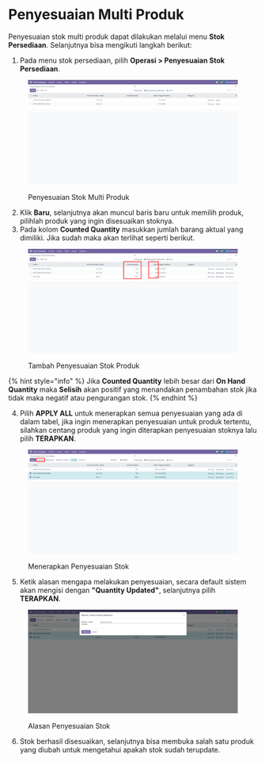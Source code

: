 # Penyesuaian Multi Produk

Penyesuaian stok multi produk dapat dilakukan melalui menu **Stok Persediaan**. Selanjutnya bisa mengikuti langkah berikut:

1. Pada menu stok persediaan, pilih **Operasi > Penyesuaian Stok Persediaan**.

<figure><img src="../../../../.gitbook/assets/image.png" alt=""><figcaption><p>Penyesuaian Stok Multi Produk</p></figcaption></figure>

2. Klik **Baru**, selanjutnya akan muncul baris baru untuk memilih produk, pilihlah produk yang ingin disesuaikan stoknya.
3. Pada kolom **Counted Quantity** masukkan jumlah barang aktual yang dimiliki. Jika sudah maka akan terlihat seperti berikut.

<figure><img src="../../../../.gitbook/assets/image (1).png" alt=""><figcaption><p>Tambah Penyesuaian Stok Produk</p></figcaption></figure>

{% hint style="info" %}
Jika **Counted Quantity** lebih besar dari **On Hand Quantity** maka **Selisih** akan positif yang menandakan penambahan stok jika tidak maka negatif atau pengurangan stok.
{% endhint %}

4. Pilih **APPLY ALL** untuk menerapkan semua penyesuaian yang ada di dalam tabel, jika ingin menerapkan penyesuaian untuk produk tertentu, silahkan centang produk yang ingin diterapkan penyesuaian stoknya lalu pilih **TERAPKAN**.

<figure><img src="../../../../.gitbook/assets/image (2).png" alt=""><figcaption><p>Menerapkan Penyesuaian Stok</p></figcaption></figure>

5. Ketik alasan mengapa melakukan penyesuaian, secara default sistem akan mengisi dengan **"Quantity Updated"**, selanjutnya pilih **TERAPKAN**.

<figure><img src="../../../../.gitbook/assets/image (3).png" alt=""><figcaption><p>Alasan Penyesuaian Stok</p></figcaption></figure>

6. Stok berhasil disesuaikan, selanjutnya bisa membuka salah satu produk yang diubah untuk mengetahui apakah stok sudah terupdate.
